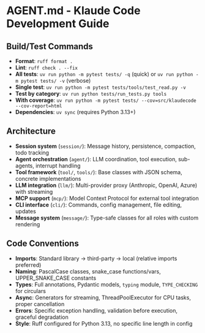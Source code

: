 # AGENT.md - Klaude Code Development Guide

## Build/Test Commands
- **Format**: `ruff format .`
- **Lint**: `ruff check . --fix`  
- **All tests**: `uv run python -m pytest tests/ -q` (quick) or `uv run python -m pytest tests/ -v` (verbose)
- **Single test**: `uv run python -m pytest tests/tools/test_read.py -v`
- **Test by category**: `uv run python tests/run_tests.py tools`
- **With coverage**: `uv run python -m pytest tests/ --cov=src/klaudecode --cov-report=html`
- **Dependencies**: `uv sync` (requires Python 3.13+)

## Architecture
- **Session system** (`session/`): Message history, persistence, compaction, todo tracking
- **Agent orchestration** (`agent/`): LLM coordination, tool execution, sub-agents, interrupt handling
- **Tool framework** (`tool/`, `tools/`): Base classes with JSON schema, concrete implementations
- **LLM integration** (`llm/`): Multi-provider proxy (Anthropic, OpenAI, Azure) with streaming
- **MCP support** (`mcp/`): Model Context Protocol for external tool integration
- **CLI interface** (`cli/`): Commands, config management, file editing, updates
- **Message system** (`message/`): Type-safe classes for all roles with custom rendering

## Code Conventions
- **Imports**: Standard library → third-party → local (relative imports preferred)
- **Naming**: PascalCase classes, snake_case functions/vars, UPPER_SNAKE_CASE constants
- **Types**: Full annotations, Pydantic models, `typing` module, `TYPE_CHECKING` for circulars
- **Async**: Generators for streaming, ThreadPoolExecutor for CPU tasks, proper cancellation
- **Errors**: Specific exception handling, validation before execution, graceful degradation
- **Style**: Ruff configured for Python 3.13, no specific line length in config
